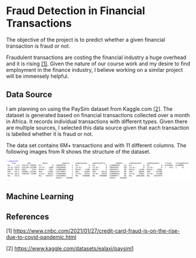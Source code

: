 # Fraud Detection in Financial Transactions

The objective of the project is to predict whether a given financial transaction is fraud or not.

Fraudulent transactions are costing the financial industry a huge overhead and it is rising [[1]](#1). Given the nature of our course work and my desire to find employment in the finance industry, I believe working on a similar project will be immensely helpful.

## Data Source

I am planning on using the PaySim dataset from Kaggle.com [[2]](#2). The dataset is generated based on financial transactions collected over a month in Africa. It records individual transactions with different types. Given there are multiple sources, I selected this data source given that each transaction is labelled whether it is fraud or not. 

The data set contains 6M+ transactions and with 11 different columns. The following images from R shows the structure of the dataset.

![DataSet Structure](https://github.com/thilinimfdo/fraud_detection/blob/main/data/summary_dataset.png)

## Machine Learning




## References
<a id="1">[1]</a> 
https://www.cnbc.com/2021/01/27/credit-card-fraud-is-on-the-rise-due-to-covid-pandemic.html

<a id="2">[2]</a> 
https://www.kaggle.com/datasets/ealaxi/paysim1


